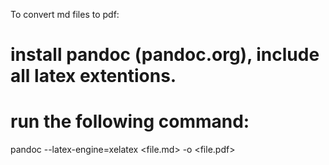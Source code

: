 To convert md files to pdf:
# install pandoc (pandoc.org), include all latex extentions.
# run the following command:
pandoc --latex-engine=xelatex <file.md> -o <file.pdf>

